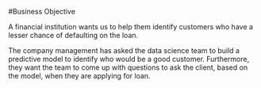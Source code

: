 #Business Objective

A financial institution wants us to help them identify customers who have a lesser chance of defaulting on the loan.

The company management has asked the data science team to build a predictive model to identify who would be a good customer. Furthermore, they want the team to come up with questions to ask the client, based on the model, when they are applying for loan.
